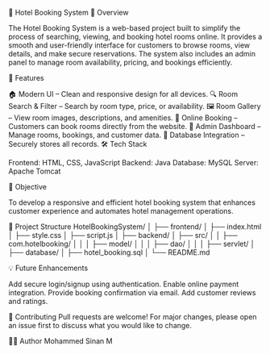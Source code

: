 🏨 Hotel Booking System
📖 Overview

The Hotel Booking System is a web-based project built to simplify the process of searching, viewing, and booking hotel rooms online. It provides a smooth and user-friendly interface for customers to browse rooms, view details, and make secure reservations. The system also includes an admin panel to manage room availability, pricing, and bookings efficiently.

🚀 Features

🏠 Modern UI – Clean and responsive design for all devices.
🔍 Room Search & Filter – Search by room type, price, or availability.
🖼️ Room Gallery – View room images, descriptions, and amenities.
🧾 Online Booking – Customers can book rooms directly from the website.
🔐 Admin Dashboard – Manage rooms, bookings, and customer data.
💾 Database Integration – Securely stores all records.
🛠️ Tech Stack

Frontend: HTML, CSS, JavaScript
Backend: Java
Database: MySQL
Server: Apache Tomcat

🎯 Objective

To develop a responsive and efficient hotel booking system that enhances customer experience and automates hotel management operations.

📂 Project Structure
HotelBookingSystem/
│
├── frontend/
│   ├── index.html
│   ├── style.css
│   ├── script.js
│
├── backend/
│   ├── src/
│   │   ├── com.hotelbooking/
│   │   │   ├── model/
│   │   │   ├── dao/
│   │   │   ├── servlet/
│
├── database/
│   ├── hotel_booking.sql
│
└── README.md

💡 Future Enhancements

Add secure login/signup using authentication.
Enable online payment integration.
Provide booking confirmation via email.
Add customer reviews and ratings.

🤝 Contributing
Pull requests are welcome! For major changes, please open an issue first to discuss what you would like to change.

🧑‍💻 Author
Mohammed Sinan M
